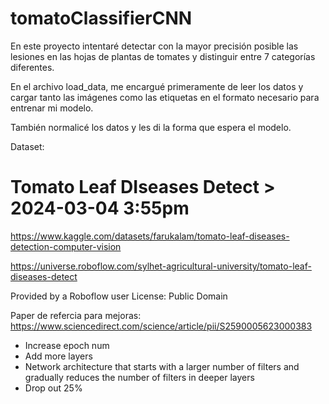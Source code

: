 # tomatoClassifierCNN

En este proyecto intentaré detectar con la mayor precisión posible las lesiones en las hojas de plantas de tomates y distinguir entre 7 categorías diferentes.

En el archivo load_data, me encargué primeramente de leer los datos y cargar tanto las imágenes como las etiquetas en el formato necesario para entrenar mi modelo.

También normalicé los datos y les di la forma que espera el modelo.

Dataset:
# Tomato Leaf DIseases Detect > 2024-03-04 3:55pm
https://www.kaggle.com/datasets/farukalam/tomato-leaf-diseases-detection-computer-vision

https://universe.roboflow.com/sylhet-agricultural-university/tomato-leaf-diseases-detect

Provided by a Roboflow user
License: Public Domain


Paper de refercia para mejoras:
  https://www.sciencedirect.com/science/article/pii/S2590005623000383

  - Increase epoch num
  - Add more layers
  - Network architecture that starts with a larger number of filters and gradually reduces the number of filters in deeper layers
  - Drop out 25%